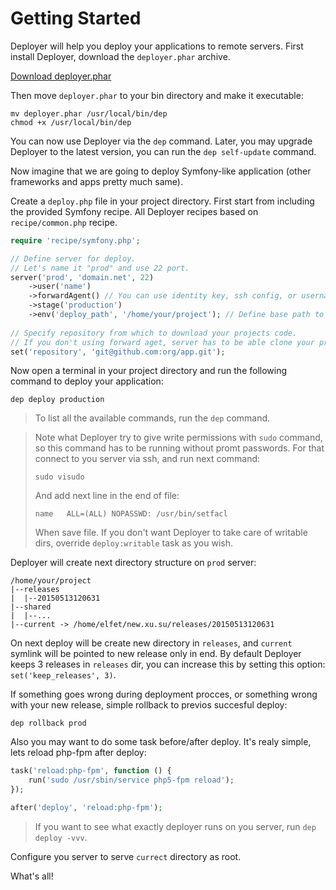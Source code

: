 # Getting Started

Deployer will help you deploy your applications to remote servers. First install Deployer, download the `deployer.phar` archive.

[Download deployer.phar](http://deployer.org/deployer.phar)

Then move `deployer.phar` to your bin directory and make it executable:

~~~
mv deployer.phar /usr/local/bin/dep
chmod +x /usr/local/bin/dep
~~~

You can now use Deployer via the `dep` command. Later, you may upgrade Deployer to the latest version, you can run the `dep self-update` command.

Now imagine that we are going to deploy Symfony-like application (other frameworks and apps pretty much same).

Create a `deploy.php` file in your project directory. First start from including the provided Symfony recipe. All Deployer recipes based on `recipe/common.php` recipe. 

~~~ php
require 'recipe/symfony.php';

// Define server for deploy.
// Let's name it "prod" and use 22 port.
server('prod', 'domain.net', 22)
    ->user('name')
    ->forwardAgent() // You can use identity key, ssh config, or username/password to auth on server.
    ->stage('production')
    ->env('deploy_path', '/home/your/project'); // Define base path to deploy you project.
    
// Specify repository from which to download your projects code.
// If you don't using forward aget, server has to be able clone your project from this repository.
set('repository', 'git@github.com:org/app.git');
~~~

Now open a terminal in your project directory and run the following command to deploy your application:

~~~
dep deploy production
~~~

> To list all the available commands, run the `dep` command.

> Note what Deployer try to give write permissions with `sudo` command, so this command has to be running without promt passwords.
> For that connect to you server via ssh, and run next command:
> ```
> sudo visudo
> ```
> And add next line in the end of file:
> ```
> name   ALL=(ALL) NOPASSWD: /usr/bin/setfacl
> ```
> When save file. If you don't want Deployer to take care of writable dirs, override `deploy:writable` task as you wish.

Deployer will create next directory structure on `prod` server:

```
/home/your/project
|--releases
|  |--20150513120631
|--shared
|  |--...
|--current -> /home/elfet/new.xu.su/releases/20150513120631
```

On next deploy will be create new directory in `releases`, and `current` symlink will be pointed to new release only in end. By default Deployer keeps 3 releases in `releases` dir, you can increase this by setting this option: `set('keep_releases', 3)`.

If something goes wrong during deployment procces, or something wrong with your new release, simple rollback to previos succesful deploy:
```
dep rollback prod
```

Also you may want to do some task before/after deploy. It's realy simple, lets reload php-fpm after deploy:

```php
task('reload:php-fpm', function () {
    run('sudo /usr/sbin/service php5-fpm reload');
});

after('deploy', 'reload:php-fpm');
```

> If you want to see what exactly deployer runs on you server, run `dep deploy -vvv`.

Configure you server to serve `currect` directory as root. 

What's all!

